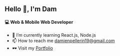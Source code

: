  ## Hello 👋, I'm Dam
	
 #### 💻 Web & Mobile Web Developer

+ 🌱 I’m currently learning React.js, Node.js
+ 📫 How to reach me damienpellerin19@gmail.com
+ 🕶️ Visit my [Portfolio](https://damien-pellerin.fr)
<!--
**DamienPellerin/DamienPellerin** is a ✨ _special_ ✨ repository because its `README.md` (this file) appears on your GitHub profile.

Here are some ideas to get you started:

- 🔭 I’m currently working on ...
- 🌱 I’m currently learning ...
- 👯 I’m looking to collaborate on ...
- 🤔 I’m looking for help with ...
- 💬 Ask me about ...
- 📫 How to reach me: ...
- 😄 Pronouns: ...
- ⚡ Fun fact: ...
-->
